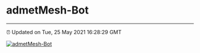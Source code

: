 # admetMesh-Bot
---
⏰ Updated on Tue, 25 May 2021 16:28:29 GMT

[![admetMesh-Bot](https://github.com/kotori-y/admetMesh-bot/actions/workflows/main.yml/badge.svg)](https://github.com/kotori-y/admetMesh-bot/actions/workflows/main.yml)
